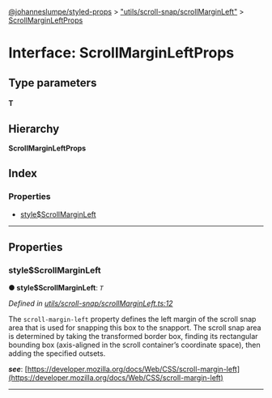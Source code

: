 [@johanneslumpe/styled-props](../README.md) > ["utils/scroll-snap/scrollMarginLeft"](../modules/_utils_scroll_snap_scrollmarginleft_.md) > [ScrollMarginLeftProps](../interfaces/_utils_scroll_snap_scrollmarginleft_.scrollmarginleftprops.md)

# Interface: ScrollMarginLeftProps

## Type parameters
#### T 
## Hierarchy

**ScrollMarginLeftProps**

## Index

### Properties

* [style$ScrollMarginLeft](_utils_scroll_snap_scrollmarginleft_.scrollmarginleftprops.md#style_scrollmarginleft)

---

## Properties

<a id="style_scrollmarginleft"></a>

###  style$ScrollMarginLeft

**● style$ScrollMarginLeft**: *`T`*

*Defined in [utils/scroll-snap/scrollMarginLeft.ts:12](https://github.com/johanneslumpe/styled-props/blob/8e709f1/src/utils/scroll-snap/scrollMarginLeft.ts#L12)*

The `scroll-margin-left` property defines the left margin of the scroll snap area that is used for snapping this box to the snapport. The scroll snap area is determined by taking the transformed border box, finding its rectangular bounding box (axis-aligned in the scroll container’s coordinate space), then adding the specified outsets.

*__see__*: [https://developer.mozilla.org/docs/Web/CSS/scroll-margin-left](https://developer.mozilla.org/docs/Web/CSS/scroll-margin-left)

___

